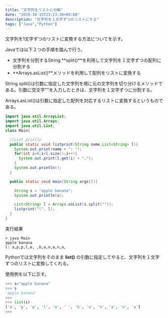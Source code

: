 ```yaml
---
title: "文字列をリストに分解"
date: "2019-10-15T23:23:30+09:00"
description: "文字列を１文字ずつのリストにする"
tags: ["Java","Python"]
---
```


文字列を1文字ずつのリストに変換する方法についてを示す。

<div class="note_content_by_programming_language" id="note_content_Java">

Javaでは以下２つの手順を踏んで行う。

- 文字列を分割するString.**split()**を利用して文字列を１文字ずつの配列に分割する
- **Arrays.asList()**メソッドを利用して配列をリストに変換する

String.split()は引数に指定した文字列を境に元の文字列を切り分けるメソッドである。引数に空文字""を入力したときは、文字列を１文字ずつに分割する。    

Arrays.asList()は引数に指定した配列を対応するリストに変換するというものである。


```java
import java.util.ArrayList;
import java.util.Arrays;
import java.util.List;
class Main{

  //List println
  public static void listprint(String name,List<String> l){
    System.out.print(name + ": ");
    for(int i=0;i<l.size();i++){
      System.out.print(l.get(i) + ",");
    }
    System.out.println();
  }

  public static void main(String args[]){

    String s = "apple banana";
    System.out.println(s);

    List<String> l = Arrays.asList(s.split(""));
    listprint("l", l);
  }
}
```

実行結果
```
> java Main
apple banana
l: a,p,p,l,e, ,b,a,n,a,n,a,
```

</div>
<div class="note_content_by_programming_language" id="note_content_Python">

Pythonでは文字列をそのまま **list()** の引数に指定してやると、文字列を１文字ずつのリストに変換してくれる。  

使用例を以下に示す。  

```python
>>> s="apple banana" 
>>> s
'apple banana'
>>> 
>>> list(s)
['a', 'p', 'p', 'l', 'e', ' ', 'b', 'a', 'n', 'a', 'n', 'a']
>>>
```

</div>



